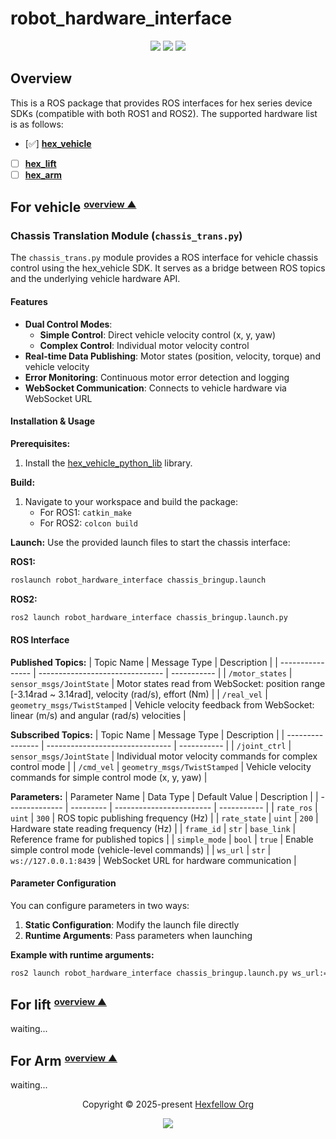 # robot_hardware_interface

<p align="center">
	<a href="https://github.com/hexfellow/robot_hardware_interface/stargazers"><img src="https://img.shields.io/github/stars/hexfellow/robot_hardware_interface?colorA=363a4f&colorB=b7bdf8&style=for-the-badge"></a>
	<a href="https://github.com/hexfellow/robot_hardware_interface/issues"><img src="https://img.shields.io/github/issues/hexfellow/robot_hardware_interface?colorA=363a4f&colorB=f5a97f&style=for-the-badge"></a>
	<a href="https://github.com/hexfellow/robot_hardware_interface/contributors"><img src="https://img.shields.io/github/contributors/hexfellow/robot_hardware_interface?colorA=363a4f&colorB=a6da95&style=for-the-badge"></a>
</p>

## <a name="overview"></a> **Overview**
This is a ROS package that provides ROS interfaces for hex series device SDKs (compatible with both ROS1 and ROS2). The supported hardware list is as follows:
- [✅] **[hex_vehicle](#hex_vehicle)**
- [ ] **[hex_lift](#hex_lift)**
- [ ] **[hex_arm](#hex_arm)**

## <a name="hex_vehicle"></a> For vehicle <small><sup>[overview ▲](#overview)</sup></small>

### Chassis Translation Module (`chassis_trans.py`)

The `chassis_trans.py` module provides a ROS interface for vehicle chassis control using the hex_vehicle SDK. It serves as a bridge between ROS topics and the underlying vehicle hardware API.

#### Features

- **Dual Control Modes**:
  - **Simple Control**: Direct vehicle velocity control (x, y, yaw)
  - **Complex Control**: Individual motor velocity control
- **Real-time Data Publishing**: Motor states (position, velocity, torque) and vehicle velocity
- **Error Monitoring**: Continuous motor error detection and logging
- **WebSocket Communication**: Connects to vehicle hardware via WebSocket URL

#### Installation & Usage

**Prerequisites:**
1. Install the [hex_vehicle_python_lib](https://github.com/hexfellow/hex_vehicle_python_lib) library.

**Build:**
1. Navigate to your workspace and build the package:
   - For ROS1: `catkin_make`
   - For ROS2: `colcon build`

**Launch:**
Use the provided launch files to start the chassis interface:

**ROS1:**
```bash
roslaunch robot_hardware_interface chassis_bringup.launch
```

**ROS2:**
```bash
ros2 launch robot_hardware_interface chassis_bringup.launch.py
```

#### ROS Interface

**Published Topics:**
| Topic Name       | Message Type                    | Description |
| ---------------- | ------------------------------- | ----------- |
| `/motor_states`  | `sensor_msgs/JointState`        | Motor states read from WebSocket: position range [-3.14rad ~ 3.14rad], velocity (rad/s), effort (Nm) |
| `/real_vel`      | `geometry_msgs/TwistStamped`    | Vehicle velocity feedback from WebSocket: linear (m/s) and angular (rad/s) velocities |

**Subscribed Topics:**
| Topic Name       | Message Type                    | Description |
| ---------------- | ------------------------------- | ----------- |
| `/joint_ctrl`    | `sensor_msgs/JointState`        | Individual motor velocity commands for complex control mode |
| `/cmd_vel`       | `geometry_msgs/TwistStamped`    | Vehicle velocity commands for simple control mode (x, y, yaw) |

**Parameters:**
| Parameter Name | Data Type | Default Value            | Description |
| -------------- | --------- | ------------------------ | ----------- |
| `rate_ros`     | `uint`    | `300`                    | ROS topic publishing frequency (Hz) |
| `rate_state`   | `uint`    | `200`                    | Hardware state reading frequency (Hz) |
| `frame_id`     | `str`     | `base_link`              | Reference frame for published topics |
| `simple_mode`  | `bool`    | `true`                   | Enable simple control mode (vehicle-level commands) |
| `ws_url`       | `str`     | `ws://127.0.0.1:8439`   | WebSocket URL for hardware communication |

#### Parameter Configuration

You can configure parameters in two ways:

1. **Static Configuration**: Modify the launch file directly
2. **Runtime Arguments**: Pass parameters when launching

**Example with runtime arguments:**
```bash
ros2 launch robot_hardware_interface chassis_bringup.launch.py ws_url:="ws://172.18.23.92:8439" simple_mode:=true
```

## <a name="hex_lift"></a> For lift <small><sup>[overview ▲](#overview)</sup></small>
waiting...

## <a name="hex_arm"></a> For Arm <small><sup>[overview ▲](#overview)</sup></small>
waiting...


<p align="center">
	Copyright &copy; 2025-present <a href="https://github.com/hexfellow" target="_blank">Hexfellow Org</a>
</p>

<p align="center">
	<a href="https://github.com/hexfellow/robot_hardware_interface/blob/main/LICENSE"><img src="https://img.shields.io/static/v1.svg?style=for-the-badge&label=License&message=Apache&logoColor=d9e0ee&colorA=363a4f&colorB=b7bdf8"/></a>
</p>